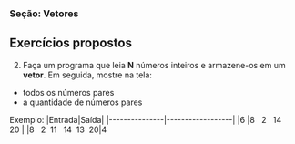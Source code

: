 ### Seção: Vetores
## Exercícios propostos


2) Faça um programa que leia **N** números inteiros e armazene-os em um **vetor**. Em seguida, mostre na tela: 
 - todos os números pares 
- a quantidade de números pares

Exemplo:
|Entrada|Saída|
|---------------|------------------|
|6              |8 &nbsp;  2 &nbsp; 14 &nbsp;  20         |
|8 &nbsp;  2&nbsp;  11 &nbsp; 14&nbsp;  13&nbsp;  20|4    